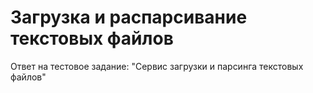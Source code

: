 # Загрузка и распарсивание текстовых файлов

Ответ на тестовое задание: "Сервис загрузки и парсинга текстовых файлов"
